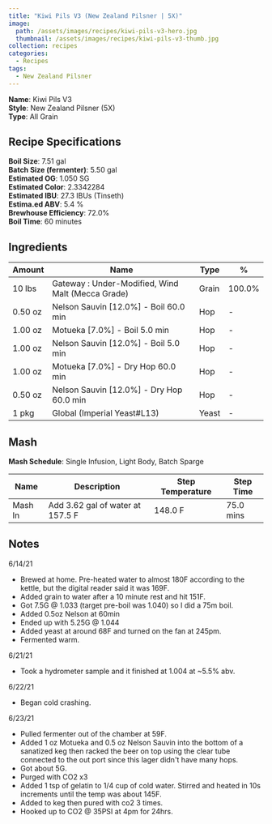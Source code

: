 ```yaml
---
title: "Kiwi Pils V3 (New Zealand Pilsner | 5X)"
image:
  path: /assets/images/recipes/kiwi-pils-v3-hero.jpg
  thumbnail: /assets/images/recipes/kiwi-pils-v3-thumb.jpg
collection: recipes
categories:
  - Recipes
tags:
  - New Zealand Pilsner
---
```


**Name**: Kiwi Pils V3<br />
**Style**: New Zealand Pilsner  (5X)<br />
**Type**: All Grain

## Recipe Specifications

**Boil Size**: 7.51 gal<br />
**Batch Size (fermenter)**: 5.50 gal<br />
**Estimated OG**: 1.050 SG<br />
**Estimated Color**: 2.3342284<br />
**Estimated IBU**: 27.3 IBUs (Tinseth)<br />
**Estima.ed ABV**: 5.4 %<br />
**Brewhouse Efficiency**: 72.0%<br />
**Boil Time**: 60 minutes<br />

## Ingredients

|Amount|Name|Type|%|
|-|-|-|-|
|10 lbs|Gateway : Under-Modified, Wind Malt (Mecca Grade)|Grain|100.0%|
|0.50 oz|Nelson Sauvin [12.0%] - Boil 60.0 min|Hop|-|
|1.00 oz|Motueka [7.0%] - Boil 5.0 min|Hop|-|
|1.00 oz|Nelson Sauvin [12.0%] - Boil 5.0 min|Hop|-|
|1.00 oz|Motueka [7.0%] - Dry Hop 60.0 min|Hop|-|
|0.50 oz|Nelson Sauvin [12.0%] - Dry Hop 60.0 min|Hop|-|
|1 pkg|Global (Imperial Yeast#L13)|Yeast|-|

## Mash

**Mash Schedule**: Single Infusion, Light Body, Batch Sparge

|Name|Description|Step Temperature|Step Time|
|-|-|-|-|
|Mash In|Add 3.62 gal of water at 157.5 F|148.0 F|75.0 mins|

## Notes

6/14/21

- Brewed at home. Pre-heated water to almost 180F according to the kettle, but the digital reader said it was 169F.
- Added grain to water after a 10 minute rest and hit 151F.
- Got 7.5G @ 1.033 (target pre-boil was 1.040) so I did a 75m boil.
- Added 0.5oz Nelson at 60min
- Ended up with 5.25G @ 1.044
- Added yeast at around 68F and turned on the fan at 245pm.
- Fermented warm.

6/21/21

- Took a hydrometer sample and it finished at 1.004 at ~5.5% abv.

6/22/21

- Began cold crashing.

6/23/21

- Pulled fermenter out of the chamber at 59F.
- Added 1 oz Motueka and 0.5 oz Nelson Sauvin into the bottom of a sanatized keg then racked the beer on top using the clear tube connected to the out port since this lager didn't have many hops.
- Got about 5G.
- Purged with CO2 x3
- Added 1 tsp of gelatin to 1/4 cup of cold water.  Stirred and heated in 10s increments until the temp was about 145F.
- Added to keg then pured with co2 3 times.
- Hooked up to CO2 @ 35PSI at 4pm for 24hrs.
